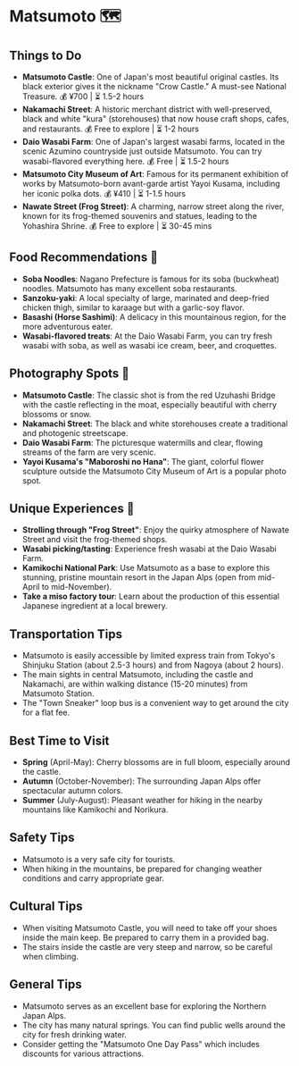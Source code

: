 # Matsumoto 🗺️

## Things to Do
- **Matsumoto Castle**: One of Japan's most beautiful original castles. Its black exterior gives it the nickname "Crow Castle." A must-see National Treasure. 💰 ¥700 | ⏳ 1.5-2 hours
- **Nakamachi Street**: A historic merchant district with well-preserved, black and white "kura" (storehouses) that now house craft shops, cafes, and restaurants. 💰 Free to explore | ⏳ 1-2 hours
- **Daio Wasabi Farm**: One of Japan's largest wasabi farms, located in the scenic Azumino countryside just outside Matsumoto. You can try wasabi-flavored everything here. 💰 Free | ⏳ 1.5-2 hours
- **Matsumoto City Museum of Art**: Famous for its permanent exhibition of works by Matsumoto-born avant-garde artist Yayoi Kusama, including her iconic polka dots. 💰 ¥410 | ⏳ 1-1.5 hours
- **Nawate Street (Frog Street)**: A charming, narrow street along the river, known for its frog-themed souvenirs and statues, leading to the Yohashira Shrine. 💰 Free to explore | ⏳ 30-45 mins

## Food Recommendations 🍴
- **Soba Noodles**: Nagano Prefecture is famous for its soba (buckwheat) noodles. Matsumoto has many excellent soba restaurants.
- **Sanzoku-yaki**: A local specialty of large, marinated and deep-fried chicken thigh, similar to karaage but with a garlic-soy flavor.
- **Basashi (Horse Sashimi)**: A delicacy in this mountainous region, for the more adventurous eater.
- **Wasabi-flavored treats**: At the Daio Wasabi Farm, you can try fresh wasabi with soba, as well as wasabi ice cream, beer, and croquettes.

## Photography Spots 📸
- **Matsumoto Castle**: The classic shot is from the red Uzuhashi Bridge with the castle reflecting in the moat, especially beautiful with cherry blossoms or snow.
- **Nakamachi Street**: The black and white storehouses create a traditional and photogenic streetscape.
- **Daio Wasabi Farm**: The picturesque watermills and clear, flowing streams of the farm are very scenic.
- **Yayoi Kusama's "Maboroshi no Hana"**: The giant, colorful flower sculpture outside the Matsumoto City Museum of Art is a popular photo spot.

## Unique Experiences 🎉
- **Strolling through "Frog Street"**: Enjoy the quirky atmosphere of Nawate Street and visit the frog-themed shops.
- **Wasabi picking/tasting**: Experience fresh wasabi at the Daio Wasabi Farm.
- **Kamikochi National Park**: Use Matsumoto as a base to explore this stunning, pristine mountain resort in the Japan Alps (open from mid-April to mid-November).
- **Take a miso factory tour**: Learn about the production of this essential Japanese ingredient at a local brewery.

## Transportation Tips
- Matsumoto is easily accessible by limited express train from Tokyo's Shinjuku Station (about 2.5-3 hours) and from Nagoya (about 2 hours).
- The main sights in central Matsumoto, including the castle and Nakamachi, are within walking distance (15-20 minutes) from Matsumoto Station.
- The "Town Sneaker" loop bus is a convenient way to get around the city for a flat fee.

## Best Time to Visit
- **Spring** (April-May): Cherry blossoms are in full bloom, especially around the castle.
- **Autumn** (October-November): The surrounding Japan Alps offer spectacular autumn colors.
- **Summer** (July-August): Pleasant weather for hiking in the nearby mountains like Kamikochi and Norikura.

## Safety Tips
- Matsumoto is a very safe city for tourists.
- When hiking in the mountains, be prepared for changing weather conditions and carry appropriate gear.

## Cultural Tips
- When visiting Matsumoto Castle, you will need to take off your shoes inside the main keep. Be prepared to carry them in a provided bag.
- The stairs inside the castle are very steep and narrow, so be careful when climbing.

## General Tips
- Matsumoto serves as an excellent base for exploring the Northern Japan Alps.
- The city has many natural springs. You can find public wells around the city for fresh drinking water.
- Consider getting the "Matsumoto One Day Pass" which includes discounts for various attractions.
